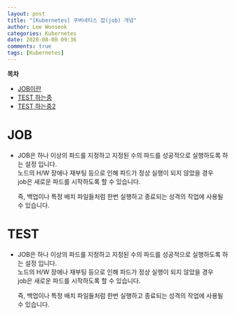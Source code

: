 ```yaml
---
layout: post
title: "[Kubernetes] 쿠버네티스 잡(job) 개념"
author: Lee Wonseok
categories: Kubernetes
date: 2020-08-08 09:36
comments: true
tags: [Kubernetes]
---
```





**목차**
- [JOB이란](#job)
- [TEST 하는중](#test)
- [TEST 하는중2](##[dox]-network)

# JOB

* JOB은 하나 이상의 파드를 지정하고 지정된 수의 파드를 성공적으로 실행하도록 하는   설정 입니다.  
    노드의 H/W 장애나 재부팅 등으로 인해 파드가 정상 실행이 되지 않았을 경우  
    job은 새로운 파드를 시작하도록 할 수 있습니다.  

    즉, 백업이나 특정 배치 파일들처럼 한번 실행하고 종료되는 성격의 작업에 사용될 수 있습니다.  

# TEST

* JOB은 하나 이상의 파드를 지정하고 지정된 수의 파드를 성공적으로 실행하도록 하는   설정 입니다.  
    노드의 H/W 장애나 재부팅 등으로 인해 파드가 정상 실행이 되지 않았을 경우  
    job은 새로운 파드를 시작하도록 할 수 있습니다.  

    즉, 백업이나 특정 배치 파일들처럼 한번 실행하고 종료되는 성격의 작업에 사용될 수 있습니다.  